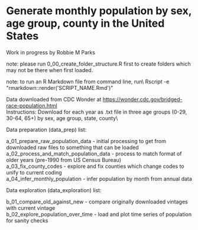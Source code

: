 # Generate monthly population by sex, age group, county in the United States
Work in progress by Robbie M Parks

note: please run 0_00_create_folder_structure.R first to create folders which may not be there when first loaded.

note: to run an R Markdown file from command line, run\ 
Rscript -e "rmarkdown::render('SCRIPT_NAME.Rmd')"

Data downloaded from CDC Wonder at https://wonder.cdc.gov/bridged-race-population.html \
Instructions: Download for each year as .txt file in three age groups (0-29, 30-64, 65+) by sex, age group, state, county\

Data preparation (data_prep) list:

a_01_prepare_raw_population_data               - initial processing to get from downloaded raw files to something that can be loaded\
a_02_process_and_match_population_data         - process to match format of older years (pre-1990 from US Census Bureau)\
a_03_fix_county_codes                          - explore and fix counties which change codes to unify to current coding\
a_04_infer_monthly_population                  - infer population by month from annual data

Data exploration (data_exploration) list:

b_01_compare_old_against_new                   - compare originally downloaded vintages with current vintage\
b_02_explore_population_over_time              - load and plot time series of population for sanity checks